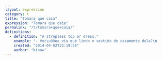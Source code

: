 ```yaml
---
layout: expression
category: t
title: "Tomara que caia"
expression: "Tomara que caia"
permalink: "/t/tomara+que+caia/"
definitions:
  - definition: "A strapless top or dress."
    example: "- Voc\u00ea viu que lindo o vestido de casamento dela?\n- Eu vi, um tomara que caia lindo!"
    created: "2014-04-02T22:19:55"
    author: "kinow"
---
```

